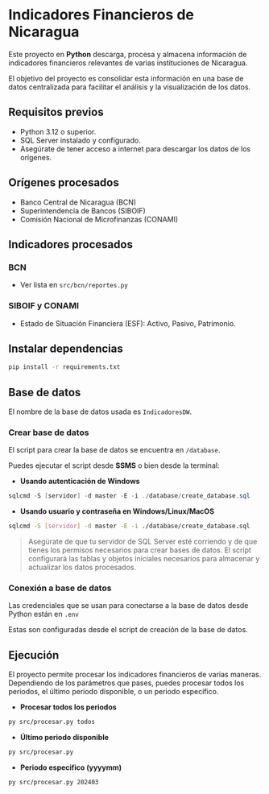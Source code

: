# Indicadores Financieros de Nicaragua

Este proyecto en **Python** descarga, procesa y almacena información de indicadores financieros relevantes de varias instituciones de Nicaragua.

El objetivo del proyecto es consolidar esta información en una base de datos centralizada para facilitar el análisis y la visualización de los datos.

## Requisitos previos

- Python 3.12 o superior.
- SQL Server instalado y configurado.
- Asegúrate de tener acceso a internet para descargar los datos de los orígenes.

## Orígenes procesados
- Banco Central de Nicaragua (BCN)
- Superintendencia de Bancos (SIBOIF)
- Comisión Nacional de Microfinanzas (CONAMI)

## Indicadores procesados

### BCN
- Ver lista en `src/bcn/reportes.py`

### SIBOIF y CONAMI
- Estado de Situación Financiera (ESF): Activo, Pasivo, Patrimonio.

## Instalar dependencias
```bash
pip install -r requirements.txt
```

## Base de datos

El nombre de la base de datos usada es `IndicadoresDW`.

### Crear base de datos

El script para crear la base de datos se encuentra en `/database`.

Puedes ejecutar el script desde **SSMS** o bien desde la terminal:

- **Usando autenticación de Windows**
```powershell
sqlcmd -S [servidor] -d master -E -i ./database/create_database.sql
```

- **Usando usuario y contraseña en Windows/Linux/MacOS**
```bash
sqlcmd -S [servidor] -d master -E -i ./database/create_database.sql
```

> Asegúrate de que tu servidor de SQL Server esté corriendo y de que tienes los permisos necesarios para crear bases de datos. El script configurará las tablas y objetos iniciales necesarios para almacenar y actualizar los datos procesados.

### Conexión a base de datos

Las credenciales que se usan para conectarse a la base de datos desde Python están en `.env`

Estas son configuradas desde el script de creación de la base de datos.

## Ejecución

El proyecto permite procesar los indicadores financieros de varias maneras. Dependiendo de los parámetros que pases, puedes procesar todos los periodos, el último periodo disponible, o un periodo específico.

- **Procesar todos los periodos**

```bash
py src/procesar.py todos
```

- **Último periodo disponible**
```bash
py src/procesar.py
```

- **Periodo especifico (yyyymm)**
```bash
py src/procesar.py 202403
```